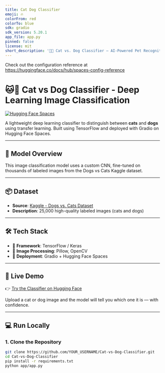 ```yaml
---
title: Cat Dog Classifier
emoji: 🔥
colorFrom: red
colorTo: blue
sdk: gradio
sdk_version: 5.20.1
app_file: app.py
pinned: false
license: mit
short_description: '🐶🐱 Cat vs. Dog Classifier – AI-Powered Pet Recognition '
---
```


Check out the configuration reference at https://huggingface.co/docs/hub/spaces-config-reference


# 🐱🐶 Cat vs Dog Classifier - Deep Learning Image Classification

[![Hugging Face Spaces](https://img.shields.io/badge/Live%20Demo-Hugging%20Face-blue?logo=huggingface)](https://huggingface.co/spaces/dkg-2/cat_dog_classifier)

A lightweight deep learning classifier to distinguish between **cats** and **dogs** using transfer learning. Built using TensorFlow and deployed with Gradio on Hugging Face Spaces.

---

## 🧠 Model Overview

This image classification model uses a custom CNN, fine-tuned on thousands of labeled images from the Dogs vs Cats Kaggle dataset.

---

## 📦 Dataset

- **Source**: [Kaggle - Dogs vs. Cats Dataset](https://www.kaggle.com/c/dogs-vs-cats/data)
- **Description**: 25,000 high-quality labeled images (cats and dogs)

---


## 🛠 Tech Stack

- 🔹 **Framework**: TensorFlow / Keras
- 🔹 **Image Processing**: Pillow, OpenCV
- 🔹 **Deployment**: Gradio + Hugging Face Spaces

---

## 🧪 Live Demo

👉 [Try the Classifier on Hugging Face](https://huggingface.co/spaces/dkg-2/cat_dog_classifier)

Upload a cat or dog image and the model will tell you which one it is — with confidence.

---

## 💻 Run Locally

### 1. Clone the Repository
```bash
git clone https://github.com/YOUR_USERNAME/Cat-vs-Dog-Classifier.git
cd Cat-vs-Dog-Classifier
pip install -r requirements.txt
python app/app.py
